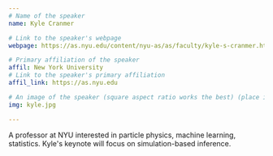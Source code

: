 ```yaml
---
# Name of the speaker
name: Kyle Cranmer

# Link to the speaker's webpage
webpage: https://as.nyu.edu/content/nyu-as/as/faculty/kyle-s-cranmer.html

# Primary affiliation of the speaker
affil: New York University
# Link to the speaker's primary affiliation
affil_link: https://as.nyu.edu

# An image of the speaker (square aspect ratio works the best) (place in the `assets/img/speakers` directory)
img: kyle.jpg

---
```


<!-- Whatever you write below will show up as the speaker's bio -->

A professor at NYU interested in particle physics, machine learning, statistics. Kyle's keynote will focus on simulation-based inference.
